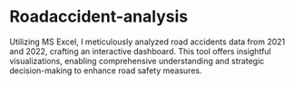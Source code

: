 # Roadaccident-analysis
Utilizing MS Excel, I meticulously analyzed road accidents data from 2021 and 2022, crafting an interactive dashboard. This tool offers insightful visualizations, enabling comprehensive understanding and strategic decision-making to enhance road safety measures.
